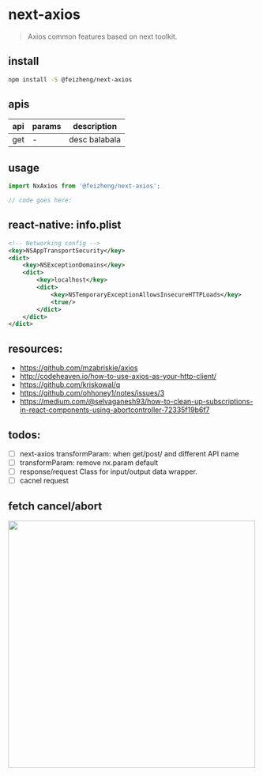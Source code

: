 # next-axios
> Axios common features based on next toolkit.

## install
```bash
npm install -S @feizheng/next-axios
```

## apis
| api | params | description   |
|-----|--------|---------------|
| get | -      | desc balabala |

## usage
```js
import NxAxios from '@feizheng/next-axios';

// code goes here:
```

## react-native: info.plist
```xml
<!-- Networking config -->
<key>NSAppTransportSecurity</key>
<dict>
    <key>NSExceptionDomains</key>
    <dict>
        <key>localhost</key>
        <dict>
            <key>NSTemporaryExceptionAllowsInsecureHTTPLoads</key>
            <true/>
        </dict>
    </dict>
</dict>
```

## resources:
- https://github.com/mzabriskie/axios
- http://codeheaven.io/how-to-use-axios-as-your-http-client/
- https://github.com/kriskowal/q
- https://github.com/ohhoney1/notes/issues/3
- https://medium.com/@selvaganesh93/how-to-clean-up-subscriptions-in-react-components-using-abortcontroller-72335f19b6f7

## todos:
- [ ] next-axios transformParam: when get/post/ and different API name
- [ ] transformParam: remove nx.param default
- [ ] response/request Class for input/output data wrapper.
- [ ] cacnel request

## fetch cancel/abort
<img width="500" src="http://ww1.sinaimg.cn/large/006tNc79ly1g59wi17khgj312w0sygp9.jpg" />

